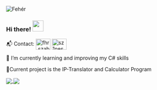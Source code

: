 ![Fehér](https://user-images.githubusercontent.com/62424752/147815813-2c60cb80-d6f8-453a-a8ca-fbded602e232.png)


### Hi there! <img src="https://raw.githubusercontent.com/MartinHeinz/MartinHeinz/master/wave.gif" width="30px">

<p align="left">
📬 Contact: 
<a href="https://fb.com/fhr.szabolcs" target="blank"><img align="center" src="https://raw.githubusercontent.com/rahuldkjain/github-profile-readme-generator/master/src/images/icons/Social/facebook.svg" alt="fhr.szabolcs" height="30" width="40" /></a>
<a href="https://instagram.com/sz1nes" target="blank"><img align="center" src="https://raw.githubusercontent.com/rahuldkjain/github-profile-readme-generator/master/src/images/icons/Social/instagram.svg" alt="sz1nes" height="30" width="40" /></a>
</p>


🌱 I’m currently learning and improving my C# skills

 🔭Current project is the IP-Translator and Calculator Program

<a href= "https://github.com/anuraghazra/github-readme-stats">
  <img align="center" src="https://github-readme-stats.vercel.app/api?username=feherszabolcs&theme=vision-friendly-dark&show_icons=true" />
</a>
<a href= "https://github.com/anuraghazra/github-readme-stats">
  <img align="center" src="https://github-readme-stats.vercel.app/api/top-langs/?username=feherszabolcs&langs_count=4&theme=vision-friendly-dark" />
</a>






